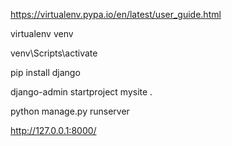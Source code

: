 https://virtualenv.pypa.io/en/latest/user_guide.html


virtualenv venv

venv\Scripts\activate


pip install django


django-admin startproject mysite .


python manage.py runserver

http://127.0.0.1:8000/